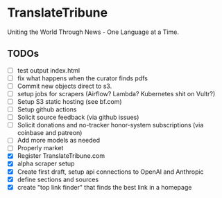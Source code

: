 # TranslateTribune
Uniting the World Through News - One Language at a Time.

## TODOs
- [ ] test output index.html
- [ ] fix what happens when the curator finds pdfs
- [ ] Commit new objects direct to s3.
- [ ] setup jobs for scrapers (Airflow? Lambda? Kubernetes shit on Vultr?) 
- [ ] Setup S3 static hosting (see bf.com)
- [ ] Setup github actions
- [ ] Solicit source feedback (via github issues)
- [ ] Solicit donations and no-tracker honor-system subscriptions (via coinbase and patreon)
- [ ] Add more models as needed
- [ ] Properly market
- [x] Register TranslateTribune.com
- [x] alpha scraper setup 
- [x] Create first draft, setup api connections to OpenAI and Anthropic
- [x] define sections and sources
- [x] create "top link finder" that finds the best link in a homepage
